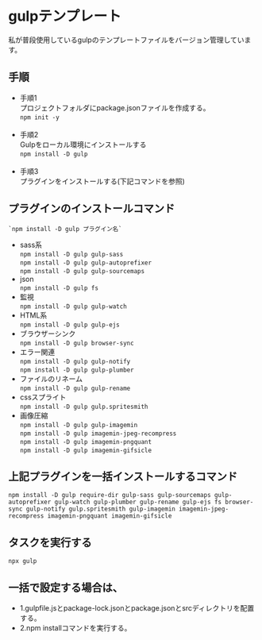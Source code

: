 # gulpテンプレート
私が普段使用しているgulpのテンプレートファイルをバージョン管理しています。

## 手順  
- 手順1  
プロジェクトフォルダにpackage.jsonファイルを作成する。<br>
	`npm init -y`<br><br>
- 手順2<br>
Gulpをローカル環境にインストールする<br>
	`npm install -D gulp`<br><br>
- 手順3<br>
プラグインをインストールする(下記コマンドを参照)

## プラグインのインストールコマンド<br>
	`npm install -D gulp プラグイン名`
- sass系<br>
	`npm install -D gulp gulp-sass`<br>
	`npm install -D gulp gulp-autoprefixer`<br>
	`npm install -D gulp gulp-sourcemaps`
- json<br>
	`npm install -D gulp fs`
- 監視<br>
	`npm install -D gulp gulp-watch`
- HTML系<br>
	`npm install -D gulp gulp-ejs`
- ブラウザーシンク<br>
	`npm install -D gulp browser-sync`
- エラー関連<br>
	`npm install -D gulp gulp-notify`<br>
	`npm install -D gulp gulp-plumber`
- ファイルのリネーム<br>
	`npm install -D gulp gulp-rename`
- cssスプライト<br>
	`npm install -D gulp gulp.spritesmith`<br>
- 画像圧縮<br>
	`npm install -D gulp gulp-imagemin`<br>
	`npm install -D gulp imagemin-jpeg-recompress`<br>
	`npm install -D gulp imagemin-pngquant`<br>
	`npm install -D gulp imagemin-gifsicle`

## 上記プラグインを一括インストールするコマンド  
	npm install -D gulp require-dir gulp-sass gulp-sourcemaps gulp-autoprefixer gulp-watch gulp-plumber gulp-rename gulp-ejs fs browser-sync gulp-notify gulp.spritesmith gulp-imagemin imagemin-jpeg-recompress imagemin-pngquant imagemin-gifsicle

## タスクを実行する
    npx gulp
    
## 一括で設定する場合は、
 - 1.gulpfile.jsとpackage-lock.jsonとpackage.jsonとsrcディレクトリを配置する。
 - 2.npm installコマンドを実行する。
